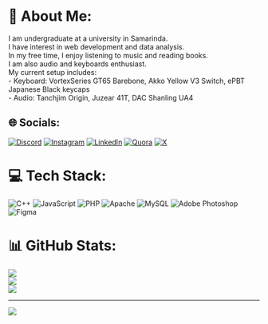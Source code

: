 # 💫 About Me:
I am undergraduate at a university in Samarinda. <br>I have interest in web development and data analysis.<br>In my free time, I enjoy listening to music and reading books. <br>I am also audio and keyboards enthusiast.<br>My current setup includes:<br>- Keyboard: VortexSeries GT65 Barebone, Akko Yellow V3 Switch, ePBT Japanese Black keycaps<br>- Audio: Tanchjim Origin, Juzear 41T, DAC Shanling UA4<br>


## 🌐 Socials:
[![Discord](https://img.shields.io/badge/Discord-%237289DA.svg?logo=discord&logoColor=white)](https://discord.gg/discordapp.com/users/gregrow) [![Instagram](https://img.shields.io/badge/Instagram-%23E4405F.svg?logo=Instagram&logoColor=white)](https://instagram.com/rafiffzh_) [![LinkedIn](https://img.shields.io/badge/LinkedIn-%230077B5.svg?logo=linkedin&logoColor=white)](https://linkedin.com/in/RafifZahranHaryadi) [![Quora](https://img.shields.io/badge/Quora-%23B92B27.svg?logo=Quora&logoColor=white)](https://quora.com/profile/RafifHaryadi) [![X](https://img.shields.io/badge/X-black.svg?logo=X&logoColor=white)](https://x.com/rapppip) 

# 💻 Tech Stack:
![C++](https://img.shields.io/badge/c++-%2300599C.svg?style=for-the-badge&logo=c%2B%2B&logoColor=white) ![JavaScript](https://img.shields.io/badge/javascript-%23323330.svg?style=for-the-badge&logo=javascript&logoColor=%23F7DF1E) ![PHP](https://img.shields.io/badge/php-%23777BB4.svg?style=for-the-badge&logo=php&logoColor=white) ![Apache](https://img.shields.io/badge/apache-%23D42029.svg?style=for-the-badge&logo=apache&logoColor=white) ![MySQL](https://img.shields.io/badge/mysql-4479A1.svg?style=for-the-badge&logo=mysql&logoColor=white) ![Adobe Photoshop](https://img.shields.io/badge/adobe%20photoshop-%2331A8FF.svg?style=for-the-badge&logo=adobe%20photoshop&logoColor=white) ![Figma](https://img.shields.io/badge/figma-%23F24E1E.svg?style=for-the-badge&logo=figma&logoColor=white)
# 📊 GitHub Stats:
![](https://github-readme-stats.vercel.app/api?username=Gregroww&theme=dark&hide_border=false&include_all_commits=false&count_private=false)<br/>
![](https://github-readme-streak-stats.herokuapp.com/?user=Gregroww&theme=dark&hide_border=false)<br/>
![](https://github-readme-stats.vercel.app/api/top-langs/?username=Gregroww&theme=dark&hide_border=false&include_all_commits=false&count_private=false&layout=compact)

---
[![](https://visitcount.itsvg.in/api?id=Gregroww&icon=0&color=0)](https://visitcount.itsvg.in)

<!-- Proudly created with GPRM ( https://gprm.itsvg.in ) -->
